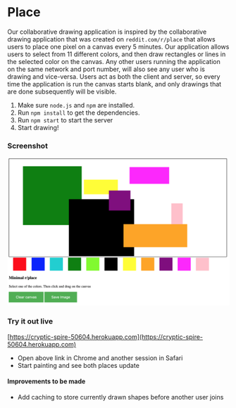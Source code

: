 # Place

Our collaborative drawing application is inspired by the collaborative drawing application that was created on `reddit.com/r/place` that allows users to place one pixel on a canvas every 5 minutes. Our application allows users to select from 11 different colors, and then draw rectangles or lines in the selected color on the canvas. Any other users running the application on the same network and port number, will also see any user who is drawing and vice-versa. Users act as both the client and server, so every time the application is run the canvas starts blank, and only drawings that are done subsequently will be visible.


1. Make sure `node.js` and `npm` are installed.
2. Run `npm install` to get the dependencies.
3. Run `npm start` to start the server
4. Start drawing! 

### Screenshot

![](place2.png)

### Try it out live

[https://cryptic-spire-50604.herokuapp.com](https://cryptic-spire-50604.herokuapp.com)

- Open above link in Chrome and another session in Safari
- Start painting and see both places update

#### Improvements to be made

- Add caching to store currently drawn shapes before another user joins
